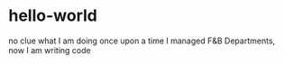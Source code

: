 # hello-world
no clue what I am doing
once upon a time I managed F&B Departments, now I am writing code
